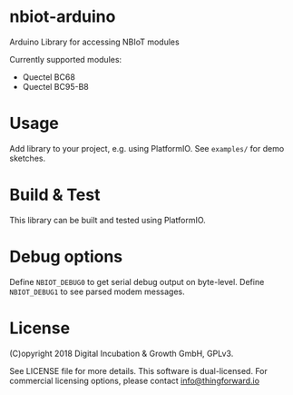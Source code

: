 # nbiot-arduino
Arduino Library for accessing NBIoT modules

Currently supported modules:

* Quectel BC68
* Quectel BC95-B8

# Usage

Add library to your project, e.g. using PlatformIO.
See `examples/` for demo sketches.

# Build & Test

This library can be built and tested using PlatformIO.

# Debug options

Define `NBIOT_DEBUG0` to get serial debug output on byte-level. Define `NBIOT_DEBUG1` to see parsed modem messages.

# License

(C)opyright 2018 Digital Incubation & Growth GmbH, GPLv3.

See LICENSE file for more details. This software is dual-licensed. For commercial licensing options, please contact info@thingforward.io

